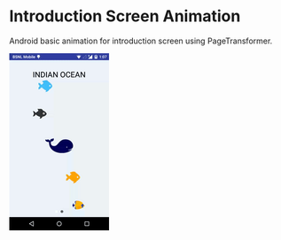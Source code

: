 # Introduction Screen Animation
Android basic animation for introduction screen using PageTransformer.


![img](images/demo.gif)
